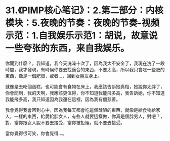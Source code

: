 # 31.《PIMP核心笔记》：2.第二部分：内核模块：5.夜晚的节奏：夜晚的节奏-视频示范：1.自我娱乐示范1：胡说，故意说一些夸张的东西，来自我娱乐。

你聞到什麼？，我知道，我今天洗澡十次了，因為我太不安全了，我現在洗了一段時間，我才發現，有時候你要去找適合的東西，不要太高，所以我只會吃一些肥的東西，像是一個肥蛋，或者…，回到女朋友身上。

就像是去吃個蛋糕，也可能會有食物在床上，我應該告訴她真相，她說你太胖了，你會聞到，我的天啊，我應該更值得，你不知道我能飛多高，我告訴她，你不知道我能飛多高，我只知道因為我還在這裡，因為我有個慈善。

我會覺得我會回到心中，因為我每天都會吃這個醜陋的東西，就像是給食物給家人，一樣的東西，給愛給胖女人，有些人就要這樣做，你真是個胖男人，對吧？，對，當你跟女人說不要去接受，當你被拒絕，就不要去接受。

當你覺得很可笑，你會覺得…。